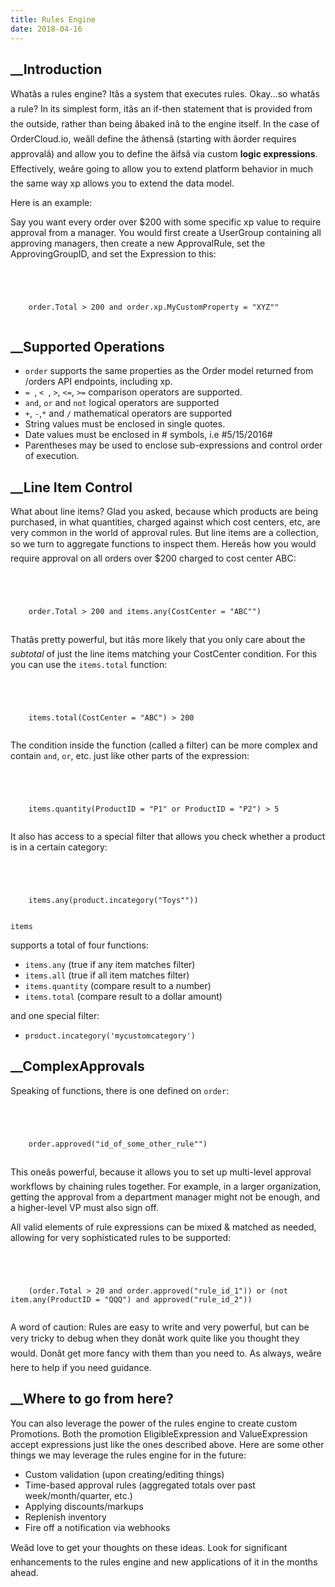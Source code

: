 ```yaml
---
title: Rules Engine
date: 2018-04-16
---
```







## __Introduction





Whatâs a rules engine? Itâs a system that executes rules. Okay...so
whatâs a rule? In its simplest form, itâs an if-then statement that is
provided from the outside, rather than being âbaked inâ to the engine
itself. In the case of OrderCloud.io, weâll define the âthensâ (starting
with âorder requires approvalâ) and allow you to define the âifsâ via
custom **logic expressions**. Effectively, weâre going to allow you to
extend platform behavior in much the same way xp allows you to extend the data
model.





Here is an example:





Say you want every order over $200 with some specific xp value to require
approval from a manager. You would first create a UserGroup containing all
approving managers, then create a new ApprovalRule, set the ApprovingGroupID,
and set the Expression to this:



```


    
    
    order.Total > 200 and order.xp.MyCustomProperty = "XYZ""
    

```









##  __Supported Operations





  * `order` supports the same properties as the Order model returned from /orders API endpoints, including xp.
  * `= `, `< `, `>`, `<=`, `>=` comparison operators are supported.
  * `and`, `or` and `not` logical operators are supported
  * `+`, `-`,`*` and `/` mathematical operators are supported
  * String values must be enclosed in single quotes.
  * Date values must be enclosed in # symbols, i.e #5/15/2016#
  * Parentheses may be used to enclose sub-expressions and control order of execution.









## __Line Item Control





What about line items? Glad you asked, because which products are being
purchased, in what quantities, charged against which cost centers, etc, are
very common in the world of approval rules. But line items are a collection,
so we turn to aggregate functions to inspect them. Hereâs how you would
require approval on all orders over $200 charged to cost center ABC:



```


    
    
    order.Total > 200 and items.any(CostCenter = "ABC"")
    

```





Thatâs pretty powerful, but itâs more likely that you only care about the
_subtotal_ of just the line items matching your CostCenter condition. For this
you can use the `items.total` function:



```


    
    
    items.total(CostCenter = "ABC") > 200
    

```





The condition inside the function (called a filter) can be more complex and
contain `and`, `or`, etc. just like other parts of the expression:



```


    
    
    items.quantity(ProductID = "P1" or ProductID = "P2") > 5
    

```





It also has access to a special filter that allows you check whether a product
is in a certain category:



```


    
    
    items.any(product.incategory("Toys""))
    

```



`items`

supports a total of four functions:



  * `items.any` (true if any item matches filter)
  * `items.all` (true if all item matches filter)
  * `items.quantity` (compare result to a number)
  * `items.total` (compare result to a dollar amount)

and one special filter:


  * `product.incategory('mycustomcategory')`









## __ComplexApprovals





Speaking of functions, there is one defined on `order`:



```


    
    
    order.approved("id_of_some_other_rule"")
    

```





This oneâs powerful, because it allows you to set up multi-level approval
workflows by chaining rules together. For example, in a larger organization,
getting the approval from a department manager might not be enough, and a
higher-level VP must also sign off.





All valid elements of rule expressions can be mixed & matched as needed,
allowing for very sophisticated rules to be supported:



```


    
    
    (order.Total > 20 and order.approved("rule_id_1")) or (not item.any(ProductID = "QQQ") and approved("rule_id_2"))
    

```





A word of caution: Rules are easy to write and very powerful, but can be very
tricky to debug when they donât work quite like you thought they would.
Donât get more fancy with them than you need to. As always, weâre here to
help if you need guidance.









##  __Where to go from here?





You can also leverage the power of the rules engine to create custom
Promotions. Both the promotion EligibleExpression and ValueExpression accept
expressions just like the ones described above. Here are some other things we
may leverage the rules engine for in the future:





  * Custom validation (upon creating/editing things)
  * Time-based approval rules (aggregated totals over past week/month/quarter, etc.)
  * Applying discounts/markups
  * Replenish inventory
  * Fire off a notification via webhooks





Weâd love to get your thoughts on these ideas. Look for significant
enhancements to the rules engine and new applications of it in the months
ahead.





